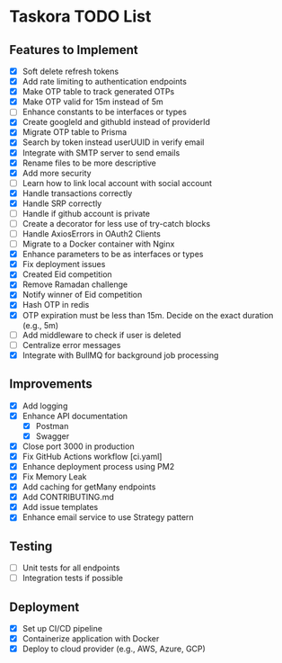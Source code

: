 # Taskora TODO List

## Features to Implement

- [x] Soft delete refresh tokens
- [x] Add rate limiting to authentication endpoints
- [x] Make OTP table to track generated OTPs
- [x] Make OTP valid for 15m instead of 5m
- [ ] Enhance constants to be interfaces or types
- [x] Create googleId and githubId instead of providerId
- [x] Migrate OTP table to Prisma
- [x] Search by token instead userUUID in verify email
- [x] Integrate with SMTP server to send emails
- [x] Rename files to be more descriptive
- [x] Add more security
- [ ] Learn how to link local account with social account
- [x] Handle transactions correctly
- [x] Handle SRP correctly
- [ ] Handle if github account is private
- [ ] Create a decorator for less use of try-catch blocks
- [ ] Handle AxiosErrors in OAuth2 Clients
- [ ] Migrate to a Docker container with Nginx
- [x] Enhance parameters to be as interfaces or types
- [x] Fix deployment issues
- [x] Created Eid competition
- [x] Remove Ramadan challenge
- [x] Notify winner of Eid competition
- [x] Hash OTP in redis
- [x] OTP expiration must be less than 15m. Decide on the exact duration (e.g., 5m)
- [ ] Add middleware to check if user is deleted
- [ ] Centralize error messages
- [x] Integrate with BullMQ for background job processing

## Improvements

- [x] Add logging
- [x] Enhance API documentation
  - [x] Postman
  - [x] Swagger
- [x] Close port 3000 in production
- [x] Fix GitHub Actions workflow [ci.yaml]
- [x] Enhance deployment process using PM2
- [x] Fix Memory Leak
- [x] Add caching for getMany endpoints
- [x] Add CONTRIBUTING.md
- [x] Add issue templates
- [x] Enhance email service to use Strategy pattern

## Testing

- [ ] Unit tests for all endpoints
- [ ] Integration tests if possible

## Deployment

- [x] Set up CI/CD pipeline
- [x] Containerize application with Docker
- [x] Deploy to cloud provider (e.g., AWS, Azure, GCP)
